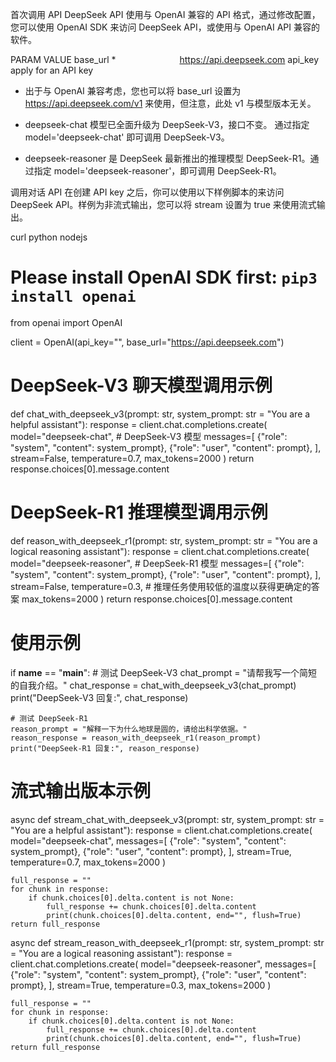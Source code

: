 首次调用 API
DeepSeek API 使用与 OpenAI 兼容的 API 格式，通过修改配置，您可以使用 OpenAI SDK 来访问 DeepSeek API，或使用与 OpenAI API 兼容的软件。

PARAM	VALUE
base_url *       	https://api.deepseek.com
api_key	apply for an API key
* 出于与 OpenAI 兼容考虑，您也可以将 base_url 设置为 https://api.deepseek.com/v1 来使用，但注意，此处 v1 与模型版本无关。

* deepseek-chat 模型已全面升级为 DeepSeek-V3，接口不变。 通过指定 model='deepseek-chat' 即可调用 DeepSeek-V3。

* deepseek-reasoner 是 DeepSeek 最新推出的推理模型 DeepSeek-R1。通过指定 model='deepseek-reasoner'，即可调用 DeepSeek-R1。

调用对话 API
在创建 API key 之后，你可以使用以下样例脚本的来访问 DeepSeek API。样例为非流式输出，您可以将 stream 设置为 true 来使用流式输出。

curl
python
nodejs
# Please install OpenAI SDK first: `pip3 install openai`

from openai import OpenAI

client = OpenAI(api_key="<DeepSeek API Key>", base_url="https://api.deepseek.com")

# DeepSeek-V3 聊天模型调用示例
def chat_with_deepseek_v3(prompt: str, system_prompt: str = "You are a helpful assistant"):
    response = client.chat.completions.create(
        model="deepseek-chat",  # DeepSeek-V3 模型
        messages=[
            {"role": "system", "content": system_prompt},
            {"role": "user", "content": prompt},
        ],
        stream=False,
        temperature=0.7,
        max_tokens=2000
    )
    return response.choices[0].message.content

# DeepSeek-R1 推理模型调用示例
def reason_with_deepseek_r1(prompt: str, system_prompt: str = "You are a logical reasoning assistant"):
    response = client.chat.completions.create(
        model="deepseek-reasoner",  # DeepSeek-R1 模型
        messages=[
            {"role": "system", "content": system_prompt},
            {"role": "user", "content": prompt},
        ],
        stream=False,
        temperature=0.3,  # 推理任务使用较低的温度以获得更确定的答案
        max_tokens=2000
    )
    return response.choices[0].message.content

# 使用示例
if __name__ == "__main__":
    # 测试 DeepSeek-V3
    chat_prompt = "请帮我写一个简短的自我介绍。"
    chat_response = chat_with_deepseek_v3(chat_prompt)
    print("DeepSeek-V3 回复:", chat_response)
    
    # 测试 DeepSeek-R1
    reason_prompt = "解释一下为什么地球是圆的，请给出科学依据。"
    reason_response = reason_with_deepseek_r1(reason_prompt)
    print("DeepSeek-R1 回复:", reason_response)

# 流式输出版本示例
async def stream_chat_with_deepseek_v3(prompt: str, system_prompt: str = "You are a helpful assistant"):
    response = client.chat.completions.create(
        model="deepseek-chat",
        messages=[
            {"role": "system", "content": system_prompt},
            {"role": "user", "content": prompt},
        ],
        stream=True,
        temperature=0.7,
        max_tokens=2000
    )
    
    full_response = ""
    for chunk in response:
        if chunk.choices[0].delta.content is not None:
            full_response += chunk.choices[0].delta.content
            print(chunk.choices[0].delta.content, end="", flush=True)
    return full_response

async def stream_reason_with_deepseek_r1(prompt: str, system_prompt: str = "You are a logical reasoning assistant"):
    response = client.chat.completions.create(
        model="deepseek-reasoner",
        messages=[
            {"role": "system", "content": system_prompt},
            {"role": "user", "content": prompt},
        ],
        stream=True,
        temperature=0.3,
        max_tokens=2000
    )
    
    full_response = ""
    for chunk in response:
        if chunk.choices[0].delta.content is not None:
            full_response += chunk.choices[0].delta.content
            print(chunk.choices[0].delta.content, end="", flush=True)
    return full_response

